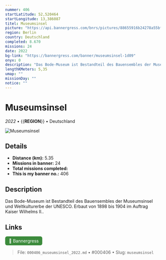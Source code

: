 ```yaml
---
nummer: 406
startLatitude: 52,520464
startLongitude: 13,386087
titel: Museumsinsel
picture: "https://api.bannergress.com/bnrs/pictures/88655916b24278a55bf419bcf1de2187"
region: Berlin
country: Deutschland
completed: 8.670
missions: 24
date: 2022
bg-link: "https://bannergress.com/banner/museumsinsel-1d09"
onyx: 0
description: "Das Bode-Museum ist Bestandteil des Bauensembles der Museumsinsel und Weltkulturerbe der UNESCO. Erbaut von 1898 bis 1904 im Auftrag Kaiser Wilhelms II.."
lengthKMeters: 5,35
umap: ""
missionDay: ""
notice: ""
---
```

# Museumsinsel

*2022* • {{__REGION__}} • Deutschland

![Museumsinsel](https://api.bannergress.com/bnrs/pictures/88655916b24278a55bf419bcf1de2187)



## Details
- **Distance (km):** 5.35
- **Missions in banner:** 24
- **Total missions completed:** 
- **This is my banner no.:** 406



## Description
Das Bode-Museum ist Bestandteil des Bauensembles der Museumsinsel und Weltkulturerbe der UNESCO. Erbaut von 1898 bis 1904 im Auftrag Kaiser Wilhelms II..



## Links
<a href="https://bannergress.com/banner/museumsinsel-1d09" target="_blank" style="display:inline-block;margin-right:8px;padding:6px 12px;background:#3c8b3c;color:#fff;text-decoration:none;border-radius:6px;">🔗 Bannergress</a>



> File: `000406_museumsinsel_2022.md` • #000406 • Slug: `museumsinsel`
